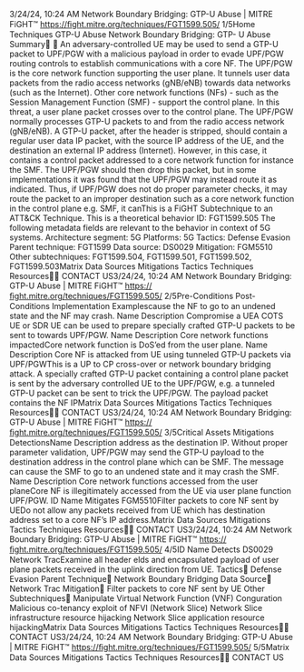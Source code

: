 3/24/24, 10:24 AM Network Boundary Bridging: GTP-U Abuse | MITRE FiGHT™
https://ﬁght.mitre.org/techniques/FGT1599.505/ 1/5Home Techniques GTP-U Abuse
Network Boundary Bridging: GTP-
U Abuse
Summary󰅂 󰅂
An adversary-controlled UE may be used to send a GTP-U
packet to UPF/PGW with a malicious payload in order to
evade UPF/PGW routing controls to establish
communications with a core NF.
The UPF/PGW is the core network function supporting the
user plane. It tunnels user data packets from the radio access
networks (gNB/eNB) towards data networks (such as the
Internet). Other core network functions (NFs) - such as the
Session Management Function (SMF) - support the control
plane. In this threat, a user plane packet crosses over to the
control plane.
The UPF/PGW normally processes GTP-U packets to and from
the radio access network (gNB/eNB). A GTP-U packet, after
the header is stripped, should contain a regular user data IP
packet, with the source IP address of the UE, and the
destination an external IP address (Internet). However, in this
case, it contains a control packet addressed to a core network
function for instance the SMF. The UPF/PGW should then
drop this packet, but in some implementations it was found
that the UPF/PGW may instead route it as indicated.
Thus, if UPF/PGW does not do proper parameter checks, it
may route the packet to an improper destination such as a
core network function in the control plane e.g. SMF, it canThis is a FiGHT
Subtechnique to an ATT&CK
Technique.
This is a theoretical behavior
ID: FGT1599.505
The following metadata
fields are relevant to the
behavior in context of 5G
systems.
Architecture segment: 5G
Platforms: 5G
Tactics: Defense Evasion
Parent technique: FGT1599
Data source: DS0029
Mitigation: FGM5510
Other subtechniques:
FGT1599.504,
FGT1599.501,
FGT1599.502, FGT1599.503Matrix Data Sources Mitigations Tactics Techniques Resources󰍝󰇙
CONTACT US3/24/24, 10:24 AM Network Boundary Bridging: GTP-U Abuse | MITRE FiGHT™
https://ﬁght.mitre.org/techniques/FGT1599.505/ 2/5Pre-Conditions
Post-Conditions
Implementation Examplescause the NF to go to an unde ned state and the NF may
crash.
Name Description
Compromise a UEA COTS UE or SDR UE
can be used to prepare
specially crafted GTP-U
packets to be sent to
towards UPF/PGW.
Name Description
Core network functions impactedCore network function
is DoS’ed from the user
plane.
Name Description
Core NF is attacked from UE
using tunneled GTP-U packets
via UPF/PGWThis is a UP to CP
cross-over or network
boundary bridging
attack. A specially
crafted GTP-U packet
containing a control
plane packet is sent by
the adversary controlled
UE to the UPF/PGW, e.g.
a tunneled GTP-U
packet can be sent to
trick the UPF/PGW. The
payload packet
contains the NF IPMatrix Data Sources Mitigations Tactics Techniques Resources󰍝󰇙
CONTACT US3/24/24, 10:24 AM Network Boundary Bridging: GTP-U Abuse | MITRE FiGHT™
https://ﬁght.mitre.org/techniques/FGT1599.505/ 3/5Critical Assets
Mitigations
DetectionsName Description
address as the
destination IP.
Without proper
parameter validation,
UPF/PGW may send the
GTP-U payload to the
destination address in
the control plane which
can be SMF. The
message can cause the
SMF to go to an
unde ned state and it
may crash the SMF.
Name Description
Core network functions accessed
from the user planeCore NF is illegitimately
accessed from the UE
via user plane function
UPF/PGW.
ID Name Mitigates
FGM5510Filter packets to
core NF sent by UEDo not allow any
packets received from
UE which has
destination address set
to a core NF’s IP
address.Matrix Data Sources Mitigations Tactics Techniques Resources󰍝󰇙
CONTACT US3/24/24, 10:24 AM Network Boundary Bridging: GTP-U Abuse | MITRE FiGHT™
https://ﬁght.mitre.org/techniques/FGT1599.505/ 4/5ID Name Detects
DS0029 Network Tra cExamine all header
 elds and encapsulated
payload of user plane
packets received in the
uplink direction from
UE.
Tactics󰅀
Defense Evasion
Parent Technique󰅀
Network Boundary Bridging
Data Source󰅀
Network Tra c
Mitigation󰅀
Filter packets to core NF sent by UE
Other Subtechniques󰅀
Manipulate Virtual Network Function (VNF) Con guration
Malicious co-tenancy exploit of NFVI (Network Slice)
Network Slice infrastructure resource hijacking
Network Slice application resource hijackingMatrix Data Sources Mitigations Tactics Techniques Resources󰍝󰇙
CONTACT US3/24/24, 10:24 AM Network Boundary Bridging: GTP-U Abuse | MITRE FiGHT™
https://ﬁght.mitre.org/techniques/FGT1599.505/ 5/5Matrix Data Sources Mitigations Tactics Techniques Resources󰍝󰇙
CONTACT US